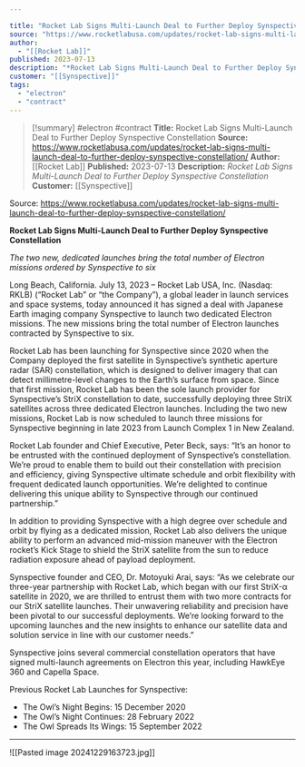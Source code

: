 ```yaml
---

title: "Rocket Lab Signs Multi-Launch Deal to Further Deploy Synspective Constellation "
source: "https://www.rocketlabusa.com/updates/rocket-lab-signs-multi-launch-deal-to-further-deploy-synspective-constellation/"
author:
  - "[[Rocket Lab]]"
published: 2023-07-13
description: "*Rocket Lab Signs Multi-Launch Deal to Further Deploy Synspective Constellation*"
customer: "[[Synspective]]"
tags:
  - "electron"
  - "contract"
---
```

>[!summary]
#electron #contract
**Title:** Rocket Lab Signs Multi-Launch Deal to Further Deploy Synspective Constellation 
**Source:** https://www.rocketlabusa.com/updates/rocket-lab-signs-multi-launch-deal-to-further-deploy-synspective-constellation/
**Author:** [[Rocket Lab]]
**Published:** 2023-07-13
**Description:** *Rocket Lab Signs Multi-Launch Deal to Further Deploy Synspective Constellation*
**Customer:** [[Synspective]]

Source: https://www.rocketlabusa.com/updates/rocket-lab-signs-multi-launch-deal-to-further-deploy-synspective-constellation/

**Rocket Lab Signs Multi-Launch Deal to Further Deploy Synspective Constellation**

  
*The two new, dedicated launches bring the total number of Electron missions ordered by Synspective to six*

Long Beach, California. July 13, 2023 – Rocket Lab USA, Inc. (Nasdaq: RKLB) (“Rocket Lab” or “the Company”), a global leader in launch services and space systems, today announced it has signed a deal with Japanese Earth imaging company Synspective to launch two dedicated Electron missions. The new missions bring the total number of Electron launches contracted by Synspective to six.

Rocket Lab has been launching for Synspective since 2020 when the Company deployed the first satellite in Synspective’s synthetic aperture radar (SAR) constellation, which is designed to deliver imagery that can detect millimetre-level changes to the Earth’s surface from space. Since that first mission, Rocket Lab has been the sole launch provider for Synspective’s StriX constellation to date, successfully deploying three StriX satellites across three dedicated Electron launches. Including the two new missions, Rocket Lab is now scheduled to launch three missions for Synspective beginning in late 2023 from Launch Complex 1 in New Zealand.

Rocket Lab founder and Chief Executive, Peter Beck, says: “It’s an honor to be entrusted with the continued deployment of Synspective’s constellation. We’re proud to enable them to build out their constellation with precision and efficiency, giving Synspective ultimate schedule and orbit flexibility with frequent dedicated launch opportunities. We’re delighted to continue delivering this unique ability to Synspective through our continued partnership.”

In addition to providing Synspective with a high degree over schedule and orbit by flying as a dedicated mission, Rocket Lab also delivers the unique ability to perform an advanced mid-mission maneuver with the Electron rocket’s Kick Stage to shield the StriX satellite from the sun to reduce radiation exposure ahead of payload deployment.

Synspective founder and CEO, Dr. Motoyuki Arai, says: “As we celebrate our three-year partnership with Rocket Lab, which began with our first StriX-α satellite in 2020, we are thrilled to entrust them with two more contracts for our StriX satellite launches. Their unwavering reliability and precision have been pivotal to our successful deployments. We’re looking forward to the upcoming launches and the new insights to enhance our satellite data and solution service in line with our customer needs.”

Synspective joins several commercial constellation operators that have signed multi-launch agreements on Electron this year, including HawkEye 360 and Capella Space.

Previous Rocket Lab Launches for Synspective:

- The Owl’s Night Begins: 15 December 2020
- The Owl’s Night Continues: 28 February 2022
- The Owl Spreads Its Wings: 15 September 2022

---

![[Pasted image 20241229163723.jpg]]